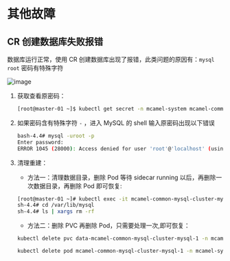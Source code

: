 # 其他故障

## CR 创建数据库失败报错

数据库运行正常，使用 CR 创建数据库出现了报错，此类问题的原因有：`mysql root` 密码有特殊字符

![image](https://docs.daocloud.io/daocloud-docs-images/docs/middleware/mysql/images/faq-mysql-2.png)

1. 获取查看原密码：

    ```bash
    [root@master-01 ~]$ kubectl get secret -n mcamel-system mcamel-common-mysql-cluster-secret -o=jsonpath='{.data.ROOT_PASSWORD}' | base64 -d
    ```

2. 如果密码含有特殊字符 `-` ，进入 MySQL 的 shell 输入原密码出现以下错误

    ```bash
    bash-4.4# mysql -uroot -p
    Enter password:
    ERROR 1045 (28000): Access denied for user 'root'@'localhost' (using password: YES)
    ```

3. 清理重建：

    - 方法一：清理数据目录，删除 Pod 等待 sidecar running 以后，再删除一次数据目录，再删除 Pod 即可恢复:

    ```bash
    [root@master-01 ~]# kubectl exec -it mcamel-common-mysql-cluster-mysql-1 -n mcamel-system -c sidecar -- /bin/sh
    sh-4.4# cd /var/lib/mysql
    sh-4.4# ls | xargs rm -rf
    ```

    - 方法二：删除 PVC 再删除 Pod，只需要处理一次,即可恢复：

    ```bash
    kubectl delete pvc data-mcamel-common-mysql-cluster-mysql-1 -n mcamel-system
    ```

    ```bash
    kubectl delete pod mcamel-common-mysql-cluster-mysql-1 -n mcamel-system
    ```
